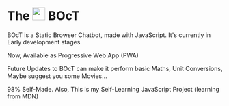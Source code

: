 # The <a href="https://the-boct.github.io/"><img src="https://raw.githubusercontent.com/FortAwesome/Font-Awesome/master/svgs/solid/robot.svg" width="30px"></a> BOcT
BOcT is a Static Browser Chatbot, made with JavaScript. It's currently in Early development stages

Now, Available as Progressive Web App (PWA)

Future Updates to BOcT can make it perform basic Maths, Unit Conversions, Maybe suggest you some Movies...

98% Self-Made. Also, This is my Self-Learning JavaScript Project (learning from MDN)
